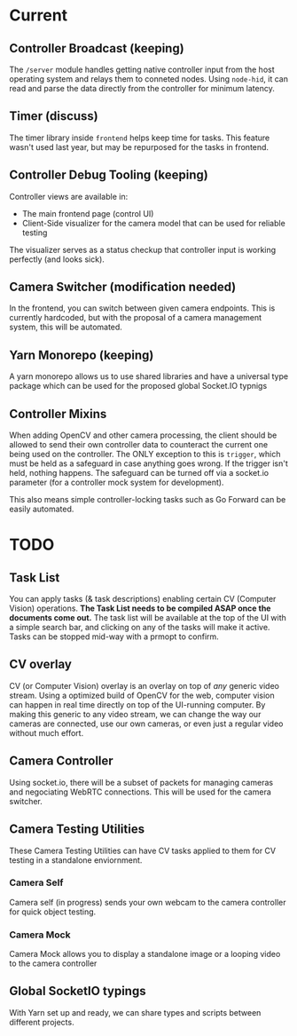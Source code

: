 # Current

## Controller Broadcast (keeping)

The `/server` module handles getting native controller input from the host operating system and relays them to conneted nodes. Using `node-hid`, it can read and parse the data directly from the controller for minimum latency.

## Timer (discuss)

The timer library inside `frontend` helps keep time for tasks. This feature wasn't used last year, but may be repurposed for the tasks in frontend.

## Controller Debug Tooling (keeping)

Controller views are available in:

- The main frontend page (control UI)
- Client-Side visualizer for the camera model that can be used for reliable testing

The visualizer serves as a status checkup that controller input is working perfectly (and looks sick).

## Camera Switcher (modification needed)

In the frontend, you can switch between given camera endpoints.
This is currently hardcoded, but with the proposal of a camera management system, this will be automated.

## Yarn Monorepo (keeping)

A yarn monorepo allows us to use shared libraries and have a universal type package which can be used for the proposed global Socket.IO typnigs

## Controller Mixins

When adding OpenCV and other camera processing, the client should be allowed to send their own controller data to counteract the current one being used on the controller. The ONLY exception to this is `trigger`, which must be held as a safeguard in case anything goes wrong. If the trigger isn't held, nothing happens. The safeguard can be turned off via a socket.io parameter (for a controller mock system for development).

This also means simple controller-locking tasks such as Go Forward can be easily automated.

# TODO

## Task List

You can apply tasks (& task descriptions) enabling certain CV (Computer Vision) operations. **The Task List needs to be compiled ASAP once the documents come out.**
The task list will be available at the top of the UI with a simple search bar, and clicking on any of the tasks will make it active. Tasks can be stopped mid-way with a prmopt to confirm.

## CV overlay

CV (or Computer Vision) overlay is an overlay on top of _any_ generic video stream.
Using a optimized build of OpenCV for the web, computer vision can happen in real time directly on top of the UI-running computer.
By making this generic to any video stream, we can change the way our cameras are connected, use our own cameras, or even just a regular video without much effort.

## Camera Controller

Using socket.io, there will be a subset of packets for managing cameras and negociating WebRTC connections. This will be used for the camera switcher.

## Camera Testing Utilities

These Camera Testing Utilities can have CV tasks applied to them for CV testing in a standalone enviornment.

### Camera Self

Camera self (in progress) sends your own webcam to the camera controller for quick object testing.

### Camera Mock

Camera Mock allows you to display a standalone image or a looping video to the camera controller

## Global SocketIO typings

With Yarn set up and ready, we can share types and scripts between different projects.
